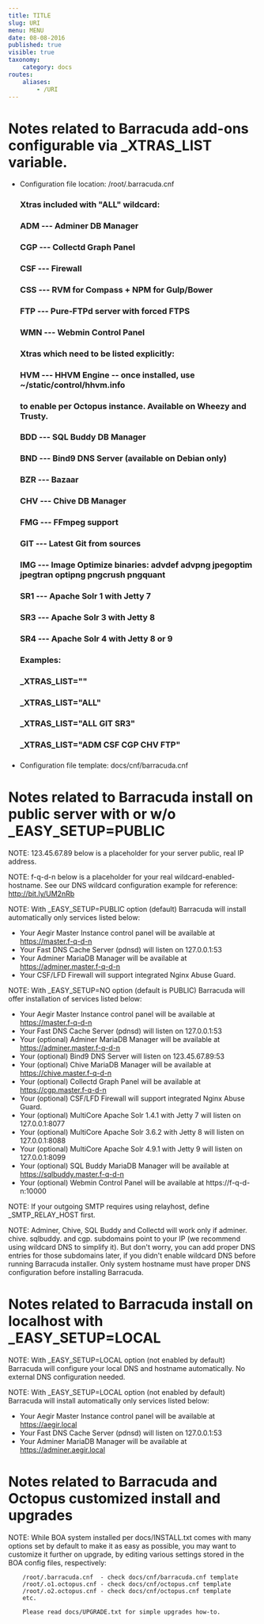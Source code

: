 ```yaml
---
title: TITLE
slug: URI
menu: MENU
date: 08-08-2016
published: true
visible: true
taxonomy:
    category: docs
routes:
    aliases:
        - /URI
---
```


# Notes related to Barracuda add-ons configurable via _XTRAS_LIST variable.

  * Configuration file location: /root/.barracuda.cnf

    ###
    ### Xtras included with "ALL" wildcard:
    ###
    ### ADM --- Adminer DB Manager
    ### CGP --- Collectd Graph Panel
    ### CSF --- Firewall
    ### CSS --- RVM for Compass + NPM for Gulp/Bower
    ### FTP --- Pure-FTPd server with forced FTPS
    ### WMN --- Webmin Control Panel
    ###
    ### Xtras which need to be listed explicitly:
    ###
    ### HVM --- HHVM Engine -- once installed, use ~/static/control/hhvm.info
    ###         to enable per Octopus instance. Available on Wheezy and Trusty.
    ###
    ### BDD --- SQL Buddy DB Manager
    ### BND --- Bind9 DNS Server (available on Debian only)
    ### BZR --- Bazaar
    ### CHV --- Chive DB Manager
    ### FMG --- FFmpeg support
    ### GIT --- Latest Git from sources
    ### IMG --- Image Optimize binaries: advdef advpng jpegoptim jpegtran optipng pngcrush pngquant
    ### SR1 --- Apache Solr 1 with Jetty 7
    ### SR3 --- Apache Solr 3 with Jetty 8
    ### SR4 --- Apache Solr 4 with Jetty 8 or 9
    ###
    ### Examples:
    ###
    ### _XTRAS_LIST=""
    ### _XTRAS_LIST="ALL"
    ### _XTRAS_LIST="ALL GIT SR3"
    ### _XTRAS_LIST="ADM CSF CGP CHV FTP"
    ###

  * Configuration file template: docs/cnf/barracuda.cnf


# Notes related to Barracuda install on public server with or w/o _EASY_SETUP=PUBLIC

  NOTE: 123.45.67.89 below is a placeholder for your server public, real IP address.

  NOTE: f-q-d-n below is a placeholder for your real wildcard-enabled-hostname.
        See our DNS wildcard configuration example for reference: http://bit.ly/UM2nRb

  NOTE: With _EASY_SETUP=PUBLIC option (default) Barracuda will install automatically
        only services listed below:

  * Your Aegir Master Instance control panel will be available at https://master.f-q-d-n
  * Your Fast DNS Cache Server (pdnsd) will listen on 127.0.0.1:53
  * Your Adminer MariaDB Manager will be available at https://adminer.master.f-q-d-n
  * Your CSF/LFD Firewall will support integrated Nginx Abuse Guard.

  NOTE: With _EASY_SETUP=NO option (default is PUBLIC) Barracuda will offer installation
        of services listed below:

  * Your Aegir Master Instance control panel will be available at https://master.f-q-d-n
  * Your Fast DNS Cache Server (pdnsd) will listen on 127.0.0.1:53
  * Your (optional) Adminer MariaDB Manager will be available at https://adminer.master.f-q-d-n
  * Your (optional) Bind9 DNS Server will listen on 123.45.67.89:53
  * Your (optional) Chive MariaDB Manager will be available at https://chive.master.f-q-d-n
  * Your (optional) Collectd Graph Panel will be available at https://cgp.master.f-q-d-n
  * Your (optional) CSF/LFD Firewall will support integrated Nginx Abuse Guard.
  * Your (optional) MultiCore Apache Solr 1.4.1 with Jetty 7 will listen on 127.0.0.1:8077
  * Your (optional) MultiCore Apache Solr 3.6.2 with Jetty 8 will listen on 127.0.0.1:8088
  * Your (optional) MultiCore Apache Solr 4.9.1 with Jetty 9 will listen on 127.0.0.1:8099
  * Your (optional) SQL Buddy MariaDB Manager will be available at https://sqlbuddy.master.f-q-d-n
  * Your (optional) Webmin Control Panel will be available at https://f-q-d-n:10000

  NOTE: If your outgoing SMTP requires using relayhost, define _SMTP_RELAY_HOST first.

  NOTE: Adminer, Chive, SQL Buddy and Collectd will work only if adminer. chive. sqlbuddy.
        and cgp. subdomains point to your IP (we recommend using wildcard DNS to simplify it).
        But don't worry, you can add proper DNS entries for those subdomains later,
        if you didn't enable wildcard DNS before running Barracuda installer.
        Only system hostname must have proper DNS configuration before installing Barracuda.


# Notes related to Barracuda install on localhost with _EASY_SETUP=LOCAL

  NOTE: With _EASY_SETUP=LOCAL option (not enabled by default) Barracuda will configure
        your local DNS and hostname automatically. No external DNS configuration needed.

  NOTE: With _EASY_SETUP=LOCAL option (not enabled by default) Barracuda will install
        automatically only services listed below:

  * Your Aegir Master Instance control panel will be available at https://aegir.local
  * Your Fast DNS Cache Server (pdnsd) will listen on 127.0.0.1:53
  * Your Adminer MariaDB Manager will be available at https://adminer.aegir.local


# Notes related to Barracuda and Octopus customized install and upgrades

  NOTE: While BOA system installed per docs/INSTALL.txt comes with many options
        set by default to make it as easy as possible, you may want to customize
        it further on upgrade, by editing various settings stored in the BOA config
        files, respectively:

        /root/.barracuda.cnf  - check docs/cnf/barracuda.cnf template
        /root/.o1.octopus.cnf - check docs/cnf/octopus.cnf template
        /root/.o2.octopus.cnf - check docs/cnf/octopus.cnf template
        etc.

        Please read docs/UPGRADE.txt for simple upgrades how-to.
